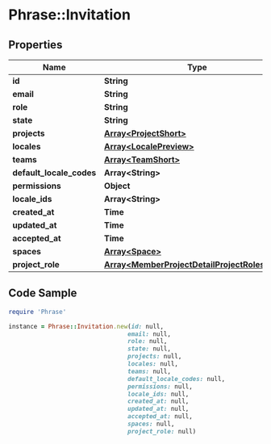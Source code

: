 # Phrase::Invitation

## Properties

Name | Type | Description | Notes
------------ | ------------- | ------------- | -------------
**id** | **String** |  | [optional] 
**email** | **String** |  | [optional] 
**role** | **String** |  | [optional] 
**state** | **String** |  | [optional] 
**projects** | [**Array&lt;ProjectShort&gt;**](ProjectShort.md) |  | [optional] 
**locales** | [**Array&lt;LocalePreview&gt;**](LocalePreview.md) |  | [optional] 
**teams** | [**Array&lt;TeamShort&gt;**](TeamShort.md) |  | [optional] 
**default_locale_codes** | **Array&lt;String&gt;** |  | [optional] 
**permissions** | **Object** |  | [optional] 
**locale_ids** | **Array&lt;String&gt;** |  | [optional] 
**created_at** | **Time** |  | [optional] 
**updated_at** | **Time** |  | [optional] 
**accepted_at** | **Time** |  | [optional] 
**spaces** | [**Array&lt;Space&gt;**](Space.md) |  | [optional] 
**project_role** | [**Array&lt;MemberProjectDetailProjectRolesInner&gt;**](MemberProjectDetailProjectRolesInner.md) |  | [optional] 

## Code Sample

```ruby
require 'Phrase'

instance = Phrase::Invitation.new(id: null,
                                 email: null,
                                 role: null,
                                 state: null,
                                 projects: null,
                                 locales: null,
                                 teams: null,
                                 default_locale_codes: null,
                                 permissions: null,
                                 locale_ids: null,
                                 created_at: null,
                                 updated_at: null,
                                 accepted_at: null,
                                 spaces: null,
                                 project_role: null)
```


